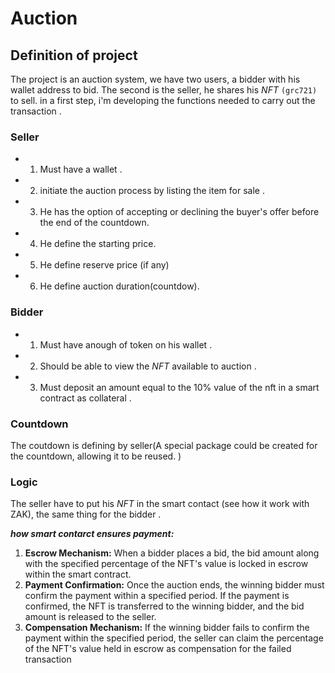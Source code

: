 # Auction

## Definition of project

The project is an auction system, we have two users, a bidder with his wallet address to bid. The second is the seller, he shares his *NFT* `(grc721)` to sell.
in a first step, i'm developing the functions needed to carry out the transaction .

### Seller

- 1. Must have a wallet .
- 2. initiate the auction process by listing the item for sale .
- 3. He has the option of accepting or declining the buyer's offer before the end of the countdown.
- 4. He define the starting price.
- 5. He define reserve price (if any)
- 6. He define auction duration(countdow).

### Bidder

- 1. Must have anough of token on his wallet .
- 2. Should be able to view the *NFT* available to auction .
- 3. Must deposit an amount equal to the 10% value of the nft in a smart contract as collateral .

### Countdown

 The coutdown is defining by seller(A special package could be created for the countdown, allowing it to be reused. )

### Logic

The seller have to put his *NFT* in the smart contact (see how it work with ZAK), the same thing for the bidder  .

 ***how smart contarct ensures payment:***

1. **Escrow Mechanism:**
When a bidder places a bid, the bid amount along with the specified percentage of the NFT's value is locked in escrow within the smart contract.
2. **Payment Confirmation:**
Once the auction ends, the winning bidder must confirm the payment within a specified period. If the payment is confirmed, the NFT is transferred to the winning bidder, and the bid amount is released to the seller.
3. **Compensation Mechanism:**
If the winning bidder fails to confirm the payment within the specified period, the seller can claim the percentage of the NFT's value held in escrow as compensation for the failed transaction  
